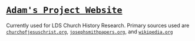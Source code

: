# [`Adam's Project Website`](pocketkid2.github.com)

Currently used for LDS Church History Research. Primary sources used are [`churchofjesuschrist.org`](churchofjesuschrist.org), [`josephsmithpapers.org`](josephsmithpapers.org), and [`wikipedia.org`](wikipedia.org)

